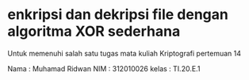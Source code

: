 # enkripsi dan dekripsi file dengan algoritma XOR sederhana

Untuk memenuhi salah satu tugas mata kuliah Kriptografi pertemuan 14

Nama  : Muhamad Ridwan
NIM   : 312010026
kelas : TI.20.E.1
